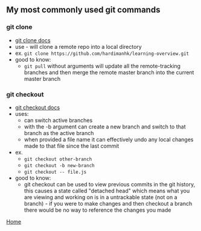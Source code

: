 ## My most commonly used git commands

### git clone
* [git clone docs](https://git-scm.com/docs/git-clone)
* use - will clone a remote repo into a local directory
* ex. `git clone https://github.com/hardimanhk/learning-overview.git`
* good to know:
    * `git pull` without arguments will update all the remote-tracking branches and then merge the remote master branch into the current master branch

### git checkout
* [git checkout docs](https://git-scm.com/docs/git-checkout)
* uses: 
    * can switch active branches
    * with the -b argument can create a new branch and switch to that branch as the active branch
    * when provided a file name it can effectively undo any local changes made to that file since the last commit
* ex.
    * `git checkout other-branch`
    * `git checkout -b new-branch`
    * `git checkout -- file.js`
* good to know:
    * git checkout can be used to view previous commits in the git history, this causes a state
    called "detached head" which means what you are viewing and working on is in a untrackable
    state (not on a branch) - if you were to make changes and then checkout a branch there would
    be no way to reference the changes you made


[Home](../README.md)